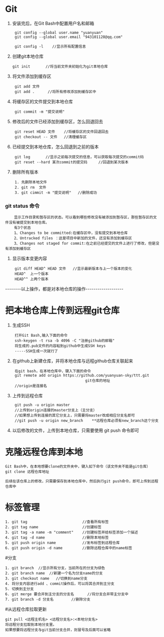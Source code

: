 # Git #
1. 安装完后，在Git Bash中配置用户名和邮箱

		git config --global user.name "yuanyuan"
		git config --global user.email "943101128@qq.com"

		git config -l    //显示所有配置信息

1.  创建git本地仓库

		git init       //将当前文件夹初始化为git本地仓库
1. 将文件添加到缓存区

		git add 文件
		git add .      //将所有修改添加到缓存区中
1. 将缓存区的文件提交到本地仓库

		git commit -m "提交说明"
1. 修改后的文件已经添加到缓存区，怎么回退回去

		git reset HEAD 文件    //将缓存区的文件回退回去
		git checkout -- 文件   //清理缓存区
1. 已经提交到本地仓库，怎么回退到之前的版本

		git log       //显示之前每次提交的信息，可以获取每次提交的commit码 
		git reset --hard 某次commit的提交码     //回退到某次版本	
1. 删除所有版本

		1. 先删除本地文件
		2. git rm  文件
		3. git cimmit -m "提交说明"   //删除成功


### git status 命令   

		显示工作目录和暂存区的状态。可以看到哪些修改没有被添加到暂存区，那些暂存区的文件没有被提交到本地仓库。
		有3个状态
		1、Changes to be committed:在缓存区中，没有提交到本地仓库
		2、Untracked files ：这是项目中新加的文件，还没有添加到缓存区
		3、Changes not staged for commit:在之前已经提交的文件上进行了修改，但是没有添加到缓存区

1. 显示版本变更内容

		git diff HEAD^ HEAD 文件   //显示最新版本与上一个版本的变化
		HEAD^  上一个版本
		HEAD^^ 上两个版本
		
--------以上操作，都是对本地仓库的操作-------------------

# 把本地仓库上传到远程git仓库 #
1. 生成SSH
		
		打开Git Bash,输入下面的命令
		ssh-keygen -t rsa -b 4096 -C "注册github的邮箱"
		将生成的.pub文件的内容粘到github中生成SSH keys
		-----SSH生成一次就行了
1. 在github上新建仓库，并将本地仓库与远程github仓库关联起来

		在git bash，在本地仓库中，键入下面的命令
		git remote add origin https://github.com/yuanyuan-sky/ttt.git
										git仓库的地址
		//origin是连接名
1. 上传到远程仓库

		git push -u origin master 
		//上传到origin连接的master分支上（主分支）
		//如果想上传到连接的其它分支上，只需要将master改成相应分支名即可
		//git push -u origin new_branch    **远程仓库必须有new_branch这个分支
1. 以后修改的文件，上传到本地仓库，只需要使用 git push 命令即可

# 克隆远程仓库到本地 #
	
	Git Bash中，在本地想要clone的文件夹中，键入如下命令（该文件夹不能是git仓库）
	git clone 远程仓库地址
	
	后续在该仓库上的修改，只需要保存到本地仓库中，然后执行git push命令，即可上传到远程仓库中
# 标签管理 #
	
	1. git tag                         //查看所有标签
	2. git tag name                    //创建标签
	3. git tag -a name -m "comment"    //创建标签并给标签添加一个描述
	4. git tag -d name                 //删除本地标签
	5. git push origin name            //发布标签到远程仓库
	6. git push origin -d name         //删除远程仓库中的name标签

#分支
	
	1. git branch  //显示所有分支，当前所在的分支为绿色
	2. git branch name  //新建一个名为分支name的分支
	3. git checkout name   //切换到name分支
	4. 将分支内容进行add 、commit操作后，可以将其合并到主分支
	5. 切换到主分支
	6. git merge 要合并到主分支的分支名      //将分支合并带主分支中
	7. git branch -d 分支名        //删除分支

#从远程仓库拉取更新

	git pull <远程主机名> <远程分支名>:<本地分支名>
	将远程分支拉取到本地分支里。
	如果想要将远程分支与git当前分支合并，则冒号及后面可以省略